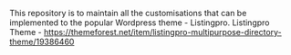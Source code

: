 This repository is to maintain all the customisations that can be implemented to the popular Wordpress theme - Listingpro.
Listingpro Theme - https://themeforest.net/item/listingpro-multipurpose-directory-theme/19386460

